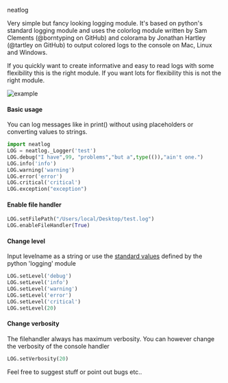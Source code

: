 neatlog

Very simple but fancy looking logging module.
It's based on python's standard logging module and uses the colorlog module written by Sam Clements (@borntyping on GitHub) and colorama by Jonathan Hartley (@tartley on GitHub) to output colored logs to the console on Mac, Linux and Windows.

If you quickly want to create informative and easy to read logs with some flexibility this is the right module.
If you want lots for flexibility this is not the right module.

![example](http://i.imgur.com/mC4lBOQ.png)

#### Basic usage
You can log messages like in print() without using placeholders or converting values to strings.
```python
import neatlog
LOG = neatlog._Logger('test')
LOG.debug("I have",99, "problems","but a",type(()),"ain't one.")
LOG.info('info')
LOG.warning('warning')
LOG.error('error')
LOG.critical('critical')
LOG.exception("exception")
```

#### Enable file handler
```python
LOG.setFilePath("/Users/local/Desktop/test.log")
LOG.enableFileHandler(True)
```

#### Change level
Input levelname as a string or use the [standard values](https://docs.python.org/2/library/logging.html#logging-levels) defined by the python 'logging' module
```python
LOG.setLevel('debug')
LOG.setLevel('info')
LOG.setLevel('warning')
LOG.setLevel('error')
LOG.setLevel('critical')
LOG.setLevel(20)
```

#### Change verbosity
The filehandler always has maximum verbosity.
You can however change the verbosity of the console handler
```python
LOG.setVerbosity(20)
```

Feel free to suggest stuff or point out bugs etc..
